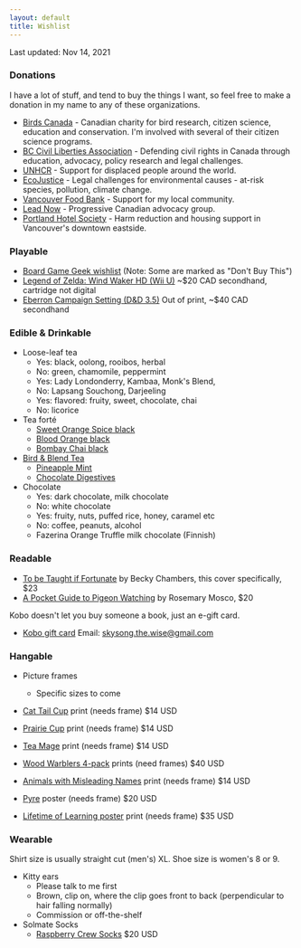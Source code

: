 ```yaml
---
layout: default
title: Wishlist
---
```


<section markdown='1'>

Last updated: Nov 14, 2021

### Donations

I have a lot of stuff, and tend to buy the things I want, so feel free to make a donation in my name to any of these organizations.

* [Birds Canada](https://www.birdscanada.org) - Canadian charity for bird research, citizen science, education and conservation. I'm involved with several of their citizen science programs.
* [BC Civil Liberties Association](https://bccla.org) - Defending civil rights in Canada through education, advocacy, policy research and legal challenges.
* [UNHCR](https://give.unhcr.ca) - Support for displaced people around the world.
* [EcoJustice](https://ecojustice.ca/) - Legal challenges for environmental causes - at-risk species, pollution, climate change.
* [Vancouver Food Bank](https://foodbank.bc.ca) - Support for my local community.
* [Lead Now](https://www.leadnow.ca) - Progressive Canadian advocacy group.
* [Portland Hotel Society](https://www.phs.ca) - Harm reduction and housing support in Vancouver's downtown eastside.


### Playable

* [Board Game Geek wishlist](https://boardgamegeek.com/wishlist/Hwesta) (Note: Some are marked as "Don't Buy This")
* [Legend of Zelda: Wind Waker HD (Wii U)](https://www.nintendo.com/games/detail/the-legend-of-zelda-the-wind-waker-hd-wii-u/) ~$20 CAD secondhand, cartridge not digital
* [Eberron Campaign Setting (D&D 3.5)](https://en.wikipedia.org/wiki/Eberron_Campaign_Setting) Out of print, ~$40 CAD secondhand

### Edible & Drinkable
* Loose-leaf tea
  * Yes: black, oolong, rooibos, herbal
  * No: green, chamomile, peppermint
  * Yes: Lady Londonderry, Kambaa, Monk's Blend,
  * No: Lapsang Souchong, Darjeeling
  * Yes: flavored: fruity, sweet, chocolate, chai
  * No: licorice
* Tea forté
  * [Sweet Orange Spice black](https://teaforte.com/products/sweet-orange-spice-tea)
  * [Blood Orange black](https://teaforte.com/products/blood-orange-tea)
  * [Bombay Chai black](https://teaforte.com/products/bombay-chai-tea)
* [Bird & Blend Tea](https://birdandblendtea.com/us_en/)
  * [Pineapple Mint](https://birdandblendtea.com/us_en/pineapple-mint.html)
  * [Chocolate Digestives](https://birdandblendtea.com/us_en/chocolate-digestives.html)
* Chocolate
  * Yes: dark chocolate, milk chocolate
  * No: white chocolate
  * Yes: fruity, nuts, puffed rice, honey, caramel etc
  * No: coffee, peanuts, alcohol
  * Fazerina Orange Truffle milk chocolate (Finnish)


### Readable

* [To be Taught if Fortunate](https://storestock.massybooks.com/item/aN-e9fxjO81Ap3fjZFq3Jw) by Becky Chambers, this cover specifically, $23
* [A Pocket Guide to Pigeon Watching](https://storestock.massybooks.com/item/DQv8lywhnkobo9D4e9Vsag) by Rosemary Mosco, $20

Kobo doesn't let you buy someone a book, just an e-gift card.

* [Kobo gift card](https://www.kobo.com/ca/en/p/giftcards) Email: skysong.the.wise@gmail.com


### Hangable

* Picture frames
  * Specific sizes to come

* [Cat Tail Cup](https://topatoco.com/collections/red-wombat/products/rw-teamatters?variant=39883594895) print (needs frame) $14 USD
* [Prairie Cup](https://topatoco.com/collections/red-wombat/products/rw-teamatters?variant=39883594575) print (needs frame) $14 USD
* [Tea Mage](https://topatoco.com/collections/red-wombat/products/rw-teamatters?variant=39883594383) print (needs frame) $14 USD
* [Wood Warblers 4-pack](https://topatoco.com/collections/romo/products/romo-bbirds-4pack) prints (need frames) $40 USD
* [Animals with Misleading Names](https://topatoco.com/collections/romo/products/romo-names) print (needs frame) $14 USD
* [Pyre](https://store.supergiantgames.com/products/pyre-24-x-36-poster) poster (needs frame) $20 USD
* [Lifetime of Learning poster](https://aungthan.com/store/learning) print (needs frame) $35 USD

### Wearable

Shirt size is usually straight cut (men's) XL. Shoe size is women's 8 or 9.

* Kitty ears
  * Please talk to me first
  * Brown, clip on, where the clip goes front to back (perpendicular to hair falling normally)
  * Commission or off-the-shelf
* Solmate Socks
  * [Raspberry Crew Socks](https://solmatesocks.com/collections/crew-socks/products/adult-crew-socks-raspberry) $20 USD
</section>
